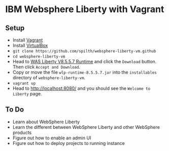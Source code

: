 # IBM Websphere Liberty with Vagrant

## Setup

- Install [Vagrant](https://www.vagrantup.com/)
- Install [VirtualBox](https://www.virtualbox.org/wiki/Downloads)
- `git clone https://github.com/spilth/websphere-liberty-vm.github` 
- `cd websphere-liberty-vm`
- Head to [WAS Liberty V8.5.5.7 Runtime](https://developer.ibm.com/wasdev/downloads/#asset/runtimes-8.5.5-wlp-runtime) and click the `Download` button. Then click `Accept and Download`.
- Copy or move the file `wlp-runtime-8.5.5.7.jar` into the `installables` directory of `websphere-liberty-vm`.
- `vagrant up`
- Head to <http://localhost:8080/> and you should see the `Welcome to Liberty` page.

## To Do

- Learn about WebSphere Liberty
- Learn the different between WebSphere Liberty and other WebSphere products
- Figure out how to enable an admin UI
- Figure out how to deploy projects to running instance

